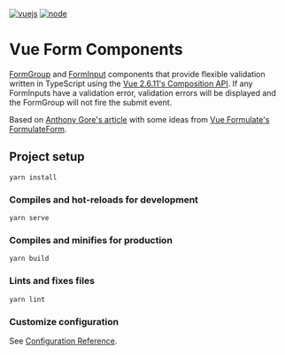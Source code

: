 [![vuejs][vuejs]][vuejs-url]
[![node][node]][node-url]

# Vue Form Components
[FormGroup](https://github.com/nstuyvesant/form-components/blob/master/src/components/FormGroup.vue) and [FormInput](https://github.com/nstuyvesant/form-components/blob/master/src/components/FormInput.vue) components that provide flexible validation written in TypeScript using the [Vue 2.6.11's Composition API](https://composition-api.vuejs.org/api.html). If any FormInputs have a validation error, validation errors will be displayed and the FormGroup will not fire the submit event.

Based on [Anthony Gore's article](https://vuejsdevelopers.com/2020/03/31/vue-js-form-composition-api/) with some ideas from [Vue Formulate's FormulateForm](https://vueformulate.com/guide/forms/#setting-initial-values).

## Project setup
```
yarn install
```

### Compiles and hot-reloads for development
```
yarn serve
```

### Compiles and minifies for production
```
yarn build
```

### Lints and fixes files
```
yarn lint
```

### Customize configuration
See [Configuration Reference](https://cli.vuejs.org/config/).

[vuejs]: https://img.shields.io/badge/vuejs-2.6.11-red.svg
[vuejs-url]: https://vuejs.org
[node]: https://img.shields.io/badge/nodejs-14.7.0-green.svg
[node-url]: https://nodejs.org